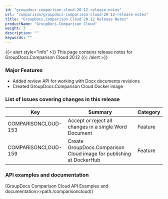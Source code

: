 ```yaml
---
id: "groupdocs-comparison-cloud-20-12-release-notes"
url: "comparison/groupdocs-comparison-cloud-20-12-release-notes"
title: "GroupDocs.Comparison Cloud 20.12 Release Notes"
productName: "GroupDocs.Comparison Cloud"
weight: 3
description: ""
keywords: ""
---
```


{{< alert style="info" >}}
This page contains release notes for GroupDocs.Comparison Cloud 20.12
{{< /alert >}}

### Major Features ###

* Added review API for working with Docx documents revisions
* Created GroupDocs.Comparison Cloud Docker image

### List of issues covering changes in this release ###

|Key|Summary|Category
|---|---|---
|COMPARISONCLOUD-153|Accept or reject all changes in a single Word Document|Feature
|COMPARISONCLOUD-159|Create GroupDocs.Comparison Cloud image for publishing at DockerHub|Feature

### API examples and documentation ###

[GroupDocs Comparison Cloud API Examples and documentation>>path:/comparisoncloud/)

